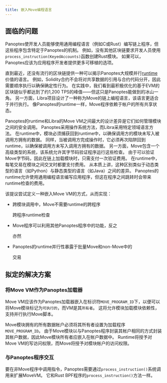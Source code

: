 ```yaml
---
title: 嵌入Move编程语言
---
```


## 面临的问题

Panoptes使开发人员能够使用通用编程语言（例如C或Rust）编写链上程序，但这些程序包含特定于Panoptes的机制。 例如，没有其他区块链要求开发人员使用`process_instruction(KeyedAccounts)`函数创建Rust模块。 如果可以，Panoptes应该为应用程序开发者提供更多可移植的选项。

直到最近，还没有流行的区块链提供一种可以揭示Panoptes大规模并行[runtime](../validator/runtime.md)价值的语言。 例如，Solidity合约不会将对共享数据的引用与合约代码分开，因此需要顺序执行以确保确定性行为。 在实践中，我们看到最积极优化的基于EVM的区块链似乎都达到了约1,200 TPS的峰值——但这只是Panoptes能做到的冰山一角。 另一方面，Libra项目设计了一种称为Move的链上编程语言，该语言更适合于并行执行。 像Panoptes的runtime一样，Move程序依赖于帐户的所有共享状态。

Panoptes的runtime和Libra的Move VM之间最大的设计差异是它们如何管理模块之间的安全调用。 Panoptes采用操作系统方法，而Libra采用特定领域语言方法。 在runtime中，模块必须捕获回到runtime中，以确保调用方的模块未写入被调用方拥有的数据。 同样，当被调用方完成操作时，它必须再次陷阱回到runtime，以确保被调用方未写入调用方拥有的数据。 另一方面，Move包含一个高级类型的系统，该系统允许其字节码验证程序运行这些检查。 由于可以验证Move字节码，因此在链上加载模块时，只需支付一次验证费用。 在runtime中，每笔交易在模块之间交叉时都要支付费用。 从本质上讲，这种区别类似于动态类型的语言（如Python）与静态类型的语言（如Java）之间的差异。 Panoptes的runtime允许使用通用编程语言编写应用程序，但这在程序之间跳转时会带来runtime检查的费用。

该提议尝试定义一种嵌入Move VM的方式，从而实现：

- 跨模块调用中，Move不需要runtime的跨程序

  跨程序runtime检查

- Move程序可以利用其他Panoptes程序中的功能，反之

  亦然

- Panoptes的runtime并行性暴露于批量Move和non-Move中的

  交易

## 拟定的解决方案

### 将Move VM作为Panoptes加载器

Move VM应该作为Panoptes加载器嵌入在标识符`MOVE_PROGRAM_ID`下，以便可以将Move模块标记为`可执行的`，而VM是其`所有者`。 这将允许模块加载模块依赖性，支持并行执行Move脚本。

Move模块拥有的所有数据帐户必须将其所有者设置为加载程序`MOVE_PROGRAM_ID`。 由于Move模块以与Panoptes程序封装其帐户相同的方式封装其帐户数据，因此Move模块所有者应嵌入在帐户数据中。 Runtime将授予对Move VM的写访问权限，而Move将授予对模块帐户的访问权限。

### 与Panoptes程序交互

要在非Move程序中调用指令，Panoptes需要通过`process_instruction()`系统调用来扩展MoveVM。 它和Rust BPF程序的`process_instruction()`方法一样。
